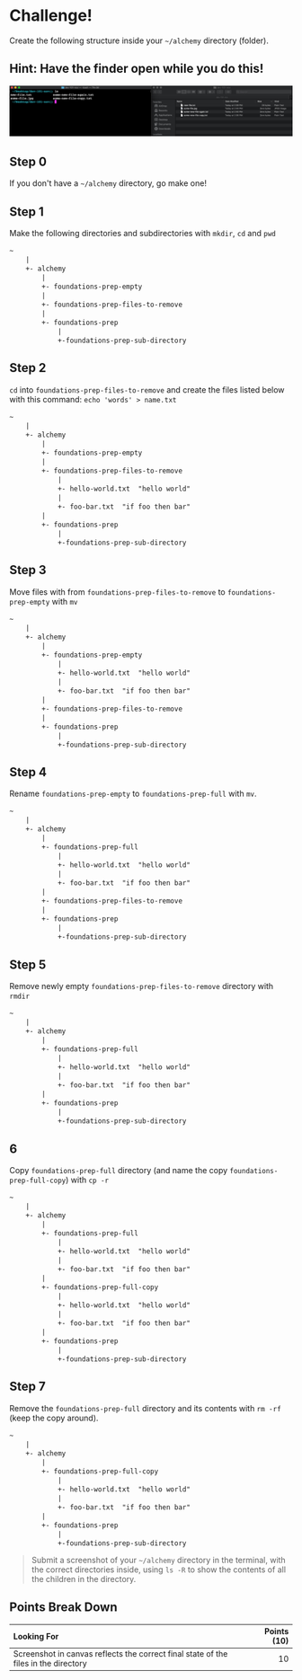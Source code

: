 Challenge!
===

Create the following structure inside your `~/alchemy` directory (folder).

## Hint: Have the finder open while you do this!

![](../notes/screens.png)
## Step 0

If you don't have a `~/alchemy` directory, go make one!

## Step 1

Make the following directories and subdirectories with `mkdir`, `cd` and `pwd`

```
~
    |
    +- alchemy
        |
        +- foundations-prep-empty
        |
        +- foundations-prep-files-to-remove
        |
        +- foundations-prep
            |
            +-foundations-prep-sub-directory
```

## Step 2

`cd` into `foundations-prep-files-to-remove` and create the files listed below with this command: `echo 'words' > name.txt`

```
~
    |
    +- alchemy
        |
        +- foundations-prep-empty
        |
        +- foundations-prep-files-to-remove
            |
            +- hello-world.txt  "hello world"
            |
            +- foo-bar.txt  "if foo then bar"
        |
        +- foundations-prep
            |
            +-foundations-prep-sub-directory

```

## Step 3

Move files with from `foundations-prep-files-to-remove` to `foundations-prep-empty` with `mv`

```
~
    |
    +- alchemy
        |
        +- foundations-prep-empty
            |
            +- hello-world.txt  "hello world"
            |
            +- foo-bar.txt  "if foo then bar" 
        |
        +- foundations-prep-files-to-remove
        |
        +- foundations-prep
            |
            +-foundations-prep-sub-directory

```


## Step 4

Rename `foundations-prep-empty` to `foundations-prep-full` with `mv`.

```
~
    |
    +- alchemy
        |
        +- foundations-prep-full
            |
            +- hello-world.txt  "hello world"
            |
            +- foo-bar.txt  "if foo then bar"
        |
        +- foundations-prep-files-to-remove
        |
        +- foundations-prep
            |
            +-foundations-prep-sub-directory

```

## Step 5

Remove newly empty `foundations-prep-files-to-remove` directory with `rmdir`

```
~
    |
    +- alchemy
        |
        +- foundations-prep-full
            |
            +- hello-world.txt  "hello world"
            |
            +- foo-bar.txt  "if foo then bar" 
        |
        +- foundations-prep
            |
            +-foundations-prep-sub-directory
```

## 6

Copy `foundations-prep-full` directory (and name the copy `foundations-prep-full-copy`) with `cp -r`

```
~
    |
    +- alchemy
        |
        +- foundations-prep-full
            |
            +- hello-world.txt  "hello world"
            |
            +- foo-bar.txt  "if foo then bar"
        |
        +- foundations-prep-full-copy
            |
            +- hello-world.txt  "hello world"
            |
            +- foo-bar.txt  "if foo then bar"
        |
        +- foundations-prep
            |
            +-foundations-prep-sub-directory
```

## Step 7

Remove the `foundations-prep-full` directory and its contents with `rm -rf` (keep the copy around).

```
~
    |
    +- alchemy
        |
        +- foundations-prep-full-copy
            |
            +- hello-world.txt  "hello world"
            |
            +- foo-bar.txt  "if foo then bar"
        |
        +- foundations-prep
            |
            +-foundations-prep-sub-directory

```

> Submit a screenshot of your `~/alchemy` directory in the terminal, with the correct directories inside, using `ls -R` to show the contents of all the children in the directory.

## Points Break Down

Looking For | Points (10)
:--|--:
Screenshot in canvas reflects the correct final state of the files in the directory | 10
